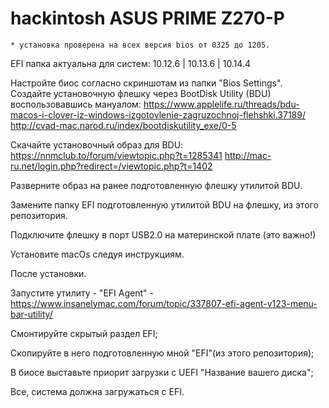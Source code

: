 # hackintosh ASUS PRIME Z270-P
    * установка проверена на всех версия bios от 0325 до 1205.

EFI папка актуальна для систем: 10.12.6 | 10.13.6 | 10.14.4

Настройте биос согласно скриншотам из папки "Bios Settings".
Создайте установочную флешку через BootDisk Utility (BDU) воспользовавшись мануалом:
    https://www.applelife.ru/threads/bdu-macos-i-clover-iz-windows-izgotovlenie-zagruzochnoj-flehshki.37189/
    http://cvad-mac.narod.ru/index/bootdiskutility_exe/0-5

Скачайте установочный образ для  BDU:
        https://nnmclub.to/forum/viewtopic.php?t=1285341
        http://mac-ru.net/login.php?redirect=/viewtopic.php?t=1402

Разверните образ на ранее подготовленную флешку утилитой BDU.

Замените папку EFI подготовленную утилитой BDU на флешку, из этого репозитория.

Подключите флешку в порт USB2.0 на материнской плате (это важно!)

Установите macOs следуя инструкциям.

После установки.

Запустите утилиту - "EFI Agent" - https://www.insanelymac.com/forum/topic/337807-efi-agent-v123-menu-bar-utility/

Смонтируйте скрытый раздел EFI;

Скопируйте в него подготовленную мной "EFI"(из этого репозитория);

В биосе выставьте приорит загрузки с UEFI "Название вашего диска";

Все, система должна загружаться с EFI.
